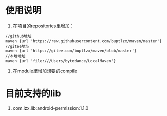 # 使用说明

1. 在项目的repositories里增加： 
```
//github地址
maven {url 'https://raw.githubusercontent.com/buptlzx/maven/master'}
//gitee地址
maven {url 'https://gitee.com/buptlzx/maven/blob/master'}
//本地地址
maven {url 'file:///Users/bytedance/LocalMaven'}
```
1. 在module里增加想要的compile

# 目前支持的lib
1. com.lzx.lib:android-permission:1.1.0
